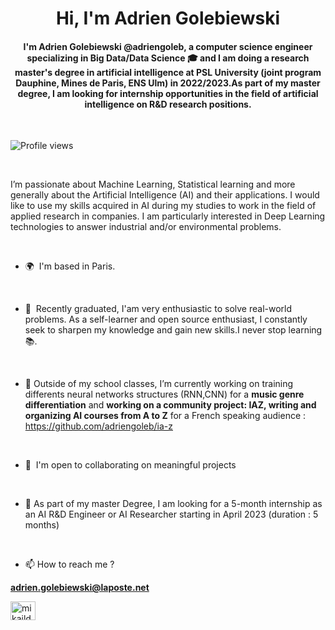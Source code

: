 <h1 align="center">Hi, I'm Adrien Golebiewski</h1>
<h4 align="center">I'm Adrien Golebiewski @adriengoleb, a computer science engineer specializing in Big Data/Data Science 🎓 and I am doing a research master's degree in artificial intelligence at PSL University (joint program Dauphine, Mines de Paris, ENS Ulm) in 2022/2023.As part of my master degree, I am looking for internship opportunities in the field of artificial intelligence on R&D research positions.</h4>

<br>

![Profile views](https://gpvc.arturio.dev/adriengoleb)

<br>

I’m passionate about Machine Learning, Statistical learning and more generally about the Artificial Intelligence (AI) and their applications. I would like to use my skills acquired in AI during my studies to work in the field of applied research in companies. I am particularly interested in Deep Learning technologies to answer industrial and/or environmental problems.

<br>


*   🌍  I'm based in Paris.

<br>

*   🧠  Recently graduated, I'am very enthusiastic to solve real-world problems. As a self-learner and open source enthusiast, I constantly seek to sharpen my knowledge and            gain new skills.I never stop learning 📚. 

<br>

*   🔭 Outside of my school classes, I’m currently working on training differents neural networks structures (RNN,CNN) for a **music genre differentiation** and **working            on a community project: IAZ, writing and organizing AI courses from A to Z** for a French speaking audience : https://github.com/adriengoleb/ia-z

<br>

*   🤝  I'm open to collaborating on meaningful projects

<br>

*   🔎  As part of my master Degree, I am looking for a 5-month internship as an AI R&D Engineer or AI Researcher starting in April 2023 (duration : 5 months)

<br>

*   📫 How to reach me ? 

**adrien.golebiewski@laposte.net**

<a href="https://www.linkedin.com/in/adrien-golebiewski-239495158/" target="blank"><img align="center" src="https://raw.githubusercontent.com/rahuldkjain/github-profile-readme-generator/master/src/images/icons/Social/linked-in-alt.svg" alt="mikailduzenli" height="30" width="40" /></a>
